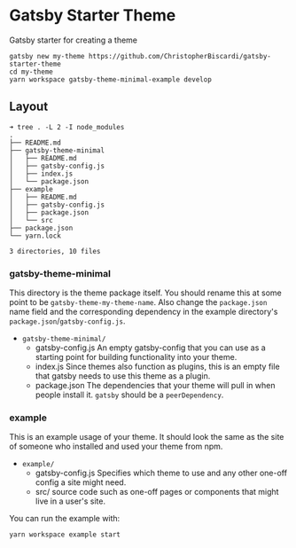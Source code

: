 # Gatsby Starter Theme

Gatsby starter for creating a theme

```shell
gatsby new my-theme https://github.com/ChristopherBiscardi/gatsby-starter-theme
cd my-theme
yarn workspace gatsby-theme-minimal-example develop
```

## Layout

```shell
➜ tree . -L 2 -I node_modules
.
├── README.md
├── gatsby-theme-minimal
│   ├── README.md
│   ├── gatsby-config.js
│   ├── index.js
│   └── package.json
├── example
│   ├── README.md
│   ├── gatsby-config.js
│   ├── package.json
│   └── src
├── package.json
└── yarn.lock

3 directories, 10 files
```

### gatsby-theme-minimal

This directory is the theme package itself. You should rename this at
some point to be `gatsby-theme-my-theme-name`. Also change the
`package.json` name field and the corresponding dependency in the
example directory's `package.json`/`gatsby-config.js`.

- `gatsby-theme-minimal/`
  - gatsby-config.js
    An empty gatsby-config that you can use as a starting point for
    building functionality into your theme.
  - index.js
    Since themes also function as plugins, this is an empty file that
    gatsby needs to use this theme as a plugin.
  - package.json
    The dependencies that your theme will pull in when people install
    it. `gatsby` should be a `peerDependency`.

### example

This is an example usage of your theme. It should look the same as the
site of someone who installed and used your theme from npm.

- `example/`
  - gatsby-config.js
    Specifies which theme to use and any other one-off config a site
    might need.
  - src/
    source code such as one-off pages or components that might live in
    a user's site.

You can run the example with:

```sh
yarn workspace example start
```
